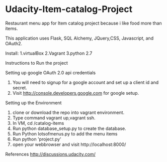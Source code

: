 # Udacity-Item-catalog-Project
Restaurant menu app for Item catalog project because i like food more than items.

This application uses Flask, SQL Alchemy, JQuery,CSS, Javascript, and OAuth2.

Install: 
1.virtualBox
2.Vagrant
3.python 2.7

Instructions to Run the project

Setting up google OAuth 2.0 api credentials 
1. You will need to signup for a google account and set up a client id and secret.
2. Visit http://console.developers.google.com for google setup.

Setting up the Environment

1. clone or download the repo into vagrant environment.
2. Type command vagrant up,vagrant ssh.
3. In VM, cd /catalog-items
4. Run python database_setup.py to create the database.
5. Run Python lotsofmenus.py to add the menu items
6. Run python 'project.py'
7. open your webbrowser and visit http://localhost:8000/ 

References
http://discussions.udacity.com/



